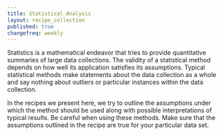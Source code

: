 ```yaml
---
title: Statistical Analysis
layout: recipe_collection
published: true
changefreq: weekly
---
```


Statistics is a mathematical endeavor that tries to provide quantitative
summaries of large data collections. The validity of a statistical method
depends on how well its application satisfies its assumptions. Typical
statistical methods make statements about the data collection as a whole and
say nothing about outliers or particular instances within the data collection.

In the recipes we present here, we try to outline the assumptions under which
the method should be used along with possible interpretations of typical
results. Be careful when using these methods. Make sure that the assumptions
outlined in the recipe are true for your particular data set.
